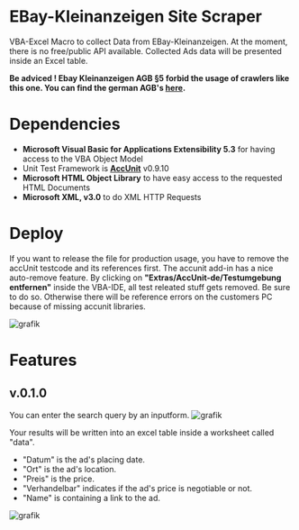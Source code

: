 # EBay-Kleinanzeigen Site Scraper

VBA-Excel Macro to collect Data from EBay-Kleinanzeigen.
At the moment, there is no free/public API available.
Collected Ads data will be presented inside an Excel table.

**Be adviced !
Ebay Kleinanzeigen AGB §5 forbid the usage of crawlers like this one.
You can find the german AGB's [here](https://themen.ebay-kleinanzeigen.de/nutzungsbedingungen/).**



# Dependencies
 - **Microsoft Visual Basic for Applications Extensibility 5.3** for having access to the VBA Object Model
 - Unit Test Framework is **[AccUnit](https://accunit.access-codelib.net/)** v0.9.10 
 - **Microsoft HTML Object Library** to have easy access to the requested HTML Documents
 - **Microsoft XML, v3.0** to do XML HTTP Requests

# Deploy
If you want to release the file for production usage, you have to remove the accUnit testcode and its references first.
The accunit add-in has a nice auto-remove feature. By clicking on **"Extras/AccUnit-de/Testumgebung entfernen"** inside 
the VBA-IDE, all test releated stuff gets removed. Be sure
to do so. Otherwise there will be reference errors on the customers PC because of missing accunit libraries.

![grafik](https://user-images.githubusercontent.com/51000524/174429022-08de955d-0cde-48e5-adf7-c591f6f3a6e5.png)



# Features
## v.0.1.0

You can enter the search query by an inputform.
![grafik](https://user-images.githubusercontent.com/51000524/173420075-a62c3883-e84e-47a0-960b-bf9062cd7bd9.png)


Your results will be written into an excel table inside a worksheet called "data".
- "Datum" is the ad's placing date.
- "Ort" is the ad's location.
- "Preis" is the price.
- "Verhandelbar" indicates if the ad's price is negotiable or not.
- "Name" is containing a link to the ad.

![grafik](https://user-images.githubusercontent.com/51000524/173420460-8cb2e0a3-a16d-4971-872e-4f589de10cad.png)

